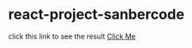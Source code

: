 # react-project-sanbercode
click this link to see the result <a href="https://adhimaufa.github.io/react-project-sanbercode/">Click Me</a>

